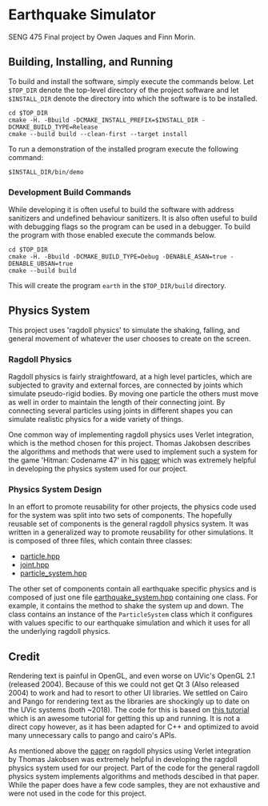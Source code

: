 # Earthquake Simulator
SENG 475 Final project by Owen Jaques and Finn Morin.

## Building, Installing, and Running
To build and install the software, simply execute the commands below. Let `$TOP_DIR` denote the top-level directory of the project software and let
`$INSTALL_DIR` denote the directory into which the software is to be installed.

```
cd $TOP_DIR
cmake -H. -Bbuild -DCMAKE_INSTALL_PREFIX=$INSTALL_DIR -DCMAKE_BUILD_TYPE=Release
cmake --build build --clean-first --target install
```

To run a demonstration of the installed program execute the following command:

```
$INSTALL_DIR/bin/demo
```

### Development Build Commands
While developing it is often useful to build the software with address sanitizers and undefined behaviour sanitizers. It is also often useful to
build with debugging flags so the program can be used in a debugger. To build the program with those enabled execute the commands below.

```
cd $TOP_DIR
cmake -H. -Bbuild -DCMAKE_BUILD_TYPE=Debug -DENABLE_ASAN=true -DENABLE_UBSAN=true
cmake --build build
```

This will create the program `earth` in the `$TOP_DIR/build` directory.

## Physics System
This project uses 'ragdoll physics' to simulate the shaking, falling, and general movement of whatever the user chooses to create on the screen.

### Ragdoll Physics
Ragdoll physics is fairly straightfoward, at a high level particles, which are subjected to gravity and external forces, are connected by joints
which simulate pseudo-rigid bodies. By moving one particle the others must move as well in order to maintain the length of their connecting joint. By
connecting several particles using joints in different shapes you can simulate realistic physics for a wide variety of things. 

One common way of implementing ragdoll physics uses Verlet integration, which is the method chosen for this project. Thomas Jakobsen describes the
algorithms and methods that were used to implement such a system for the game 'Hitman: Codename 47' in his
[paper](http://graphics.cs.cmu.edu/nsp/course/15-869/2006/papers/jakobsen.htm) which was extremely helpful in developing the physics system used for 
our project.

### Physics System Design
In an effort to promote reusability for other projects, the physics code used for the system was split into two sets of components. The hopefully
reusable set of components is the general ragdoll physics system. It was written in a generalized way to promote reusability for other simulations.
It is composed of three files, which contain three classes:
- [particle.hpp](/include/particle.hpp)
- [joint.hpp](/include/joint.hpp)
- [particle_system.hpp](/include/particle_system.hpp)

The other set of components contain all earthquake specific physics and is composed of just one file
[earthquake_system.hpp](/include/earthquake_system.hpp) containing one class. For example, it contains the method to shake the system up and down.
The class contains an instance of the `ParticleSystem` class which it configures with values specific to our earthquake simulation and which it uses
for all the underlying ragdoll physics.

## Credit
Rendering text is painful in OpenGL, and even worse on UVic's OpenGL 2.1 (released 2004). Because of this we could not get Qt 3 (Also released 2004)
to work and had to resort to other UI libraries. We settled on Cairo and Pango for rendering text as the libraries are shockingly up to date on the
UVic systems (both ~2018). The code for this is based on [this tutorial](https://dthompson.us/font-rendering-in-opengl-with-pango-and-cairo.html)
which is an awesome tutorial for getting this up and running. It is not a direct copy however, as it has been adapted for C++ and optimized to avoid
many unnecessary calls to pango and cairo's APIs.

As mentioned above the [paper](http://graphics.cs.cmu.edu/nsp/course/15-869/2006/papers/jakobsen.htm) on ragdoll physics using Verlet integration by
Thomas Jakobsen was extremely helpful in developing the ragdoll physics system used for our project. Part of the code for the general ragdoll physics
system implements algorithms and methods descibed in that paper. While the paper does have a few code samples, they are not exhaustive and were not
used in the code for this project.
